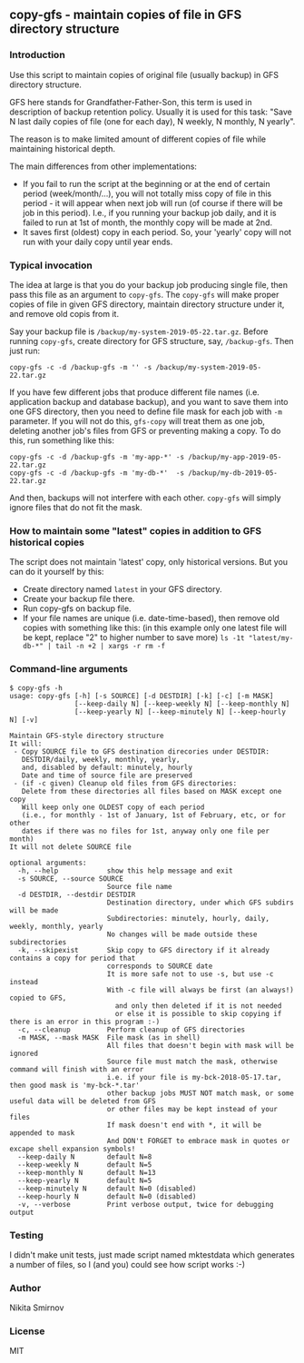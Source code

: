## copy-gfs - maintain copies of file in GFS directory structure

### Introduction
Use this script to maintain copies of original file (usually backup) in GFS directory structure.

GFS here stands for Grandfather-Father-Son, this term is used in description of backup retention policy.
Usually it is used for this task: "Save N last daily copies of file (one for each day), N weekly, N monthly, N yearly".

The reason is to make limited amount of different copies of file while maintaining historical depth.

The main differences from other implementations:
- If you fail to run the script at the beginning or at the end of certain period (week/month/...),
you will not totally miss copy of file in this period - it will appear
when next job will run (of course if there will be job in this period).
I.e., if you running your backup job daily, and it is failed to run at 1st of month,
the monthly copy will be made at 2nd.
- It saves first (oldest) copy in each period.
So, your 'yearly' copy will not run with your daily copy until year ends.

### Typical invocation
The idea at large is that you do your backup job producing single file, then pass this file as an argument to ``copy-gfs``.
The ``copy-gfs`` will make proper copies of file in given GFS directory, maintain directory structure under it, and remove old copis from it.

Say your backup file is ``/backup/my-system-2019-05-22.tar.gz``.
Before running ``copy-gfs``, create directory for GFS structure, say, ``/backup-gfs``.
Then just run:
```
copy-gfs -c -d /backup-gfs -m '' -s /backup/my-system-2019-05-22.tar.gz
```
If you have few different jobs that produce different file names (i.e. application backup and database backup),
and you want to save them into one GFS directory, then you need to define file mask for each job with ``-m`` parameter.
If you will not do this, ``gfs-copy`` will treat them as one job, deleting another job's files from GFS or preventing making a copy.
To do this, run something like this:
```
copy-gfs -c -d /backup-gfs -m 'my-app-*' -s /backup/my-app-2019-05-22.tar.gz
copy-gfs -c -d /backup-gfs -m 'my-db-*'  -s /backup/my-db-2019-05-22.tar.gz
```
And then, backups will not interfere with each other. ``copy-gfs`` will simply ignore files that do not fit the mask.

### How to maintain some "latest" copies in addition to GFS historical copies
The script does not maintain 'latest' copy, only historical versions.
But you can do it yourself by this:
- Create directory named ``latest`` in your GFS directory.
- Create your backup file there.
- Run copy-gfs on backup file.
- If your file names are unique (i.e. date-time-based), then remove old copies with something like this:
(in this example only one latest file will be kept, replace "2" to higher number to save more)
``ls -1t "latest/my-db-*" | tail -n +2 | xargs -r rm -f``

### Command-line arguments
```
$ copy-gfs -h
usage: copy-gfs [-h] [-s SOURCE] [-d DESTDIR] [-k] [-c] [-m MASK]
                [--keep-daily N] [--keep-weekly N] [--keep-monthly N]
                [--keep-yearly N] [--keep-minutely N] [--keep-hourly N] [-v]

Maintain GFS-style directory structure
It will:
 - Copy SOURCE file to GFS destination direcories under DESTDIR:
   DESTDIR/daily, weekly, monthly, yearly,
   and, disabled by default: minutely, hourly
   Date and time of source file are preserved
 - (if -c given) Cleanup old files from GFS directories:
   Delete from these directories all files based on MASK except one copy
   Will keep only one OLDEST copy of each period
   (i.e., for monthly - 1st of January, 1st of February, etc, or for other
   dates if there was no files for 1st, anyway only one file per month)
It will not delete SOURCE file

optional arguments:
  -h, --help            show this help message and exit
  -s SOURCE, --source SOURCE
                        Source file name
  -d DESTDIR, --destdir DESTDIR
                        Destination directory, under which GFS subdirs will be made
                        Subdirectories: minutely, hourly, daily, weekly, monthly, yearly
                        No changes will be made outside these subdirectories
  -k, --skipexist       Skip copy to GFS directory if it already contains a copy for period that
                        corresponds to SOURCE date
                        It is more safe not to use -s, but use -c instead
                        With -c file will always be first (an always!) copied to GFS,
                          and only then deleted if it is not needed
                          or else it is possible to skip copying if there is an error in this program :-)
  -c, --cleanup         Perform cleanup of GFS directories
  -m MASK, --mask MASK  File mask (as in shell)
                        All files that doesn't begin with mask will be ignored
                        Source file must match the mask, otherwise command will finish with an error
                        i.e. if your file is my-bck-2018-05-17.tar, then good mask is 'my-bck-*.tar'
                        other backup jobs MUST NOT match mask, or some useful data will be deleted from GFS
                        or other files may be kept instead of your files
                        If mask doesn't end with *, it will be appended to mask
                        And DON't FORGET to embrace mask in quotes or excape shell expansion symbols!
  --keep-daily N        default N=8
  --keep-weekly N       default N=5
  --keep-monthly N      default N=13
  --keep-yearly N       default N=5
  --keep-minutely N     default N=0 (disabled)
  --keep-hourly N       default N=0 (disabled)
  -v, --verbose         Print verbose output, twice for debugging output
```

### Testing
I didn't make unit tests, just made script named mktestdata which generates a number of files,
so I (and you) could see how script works :-)

### Author
Nikita Smirnov

### License
MIT

